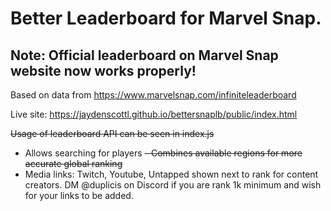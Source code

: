 # Better Leaderboard for Marvel Snap.

## Note: Official leaderboard on Marvel Snap website now works properly!

Based on data from https://www.marvelsnap.com/infiniteleaderboard 

Live site: https://jaydenscottl.github.io/bettersnaplb/public/index.html

~~Usage of leaderboard API can be seen in index.js~~

- Allows searching for players
~~- Combines available regions for more accurate global ranking~~
- Media links: Twitch, Youtube, Untapped shown next to rank for content creators. DM @duplicis on Discord if you are rank 1k minimum and wish for your links to be added.


